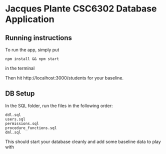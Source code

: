 # Jacques Plante CSC6302 Database Application

## Running instructions
To run the app, simply put
```
npm install && npm start
```
in the terminal

Then hit http://localhost:3000/students for your baseline.

## DB Setup
In the SQL folder, run the files in the following order:
```
ddl.sql
users.sql
permissions.sql
procedure_functions.sql
dml.sql
```
This should start your database cleanly and add some baseline data to play with